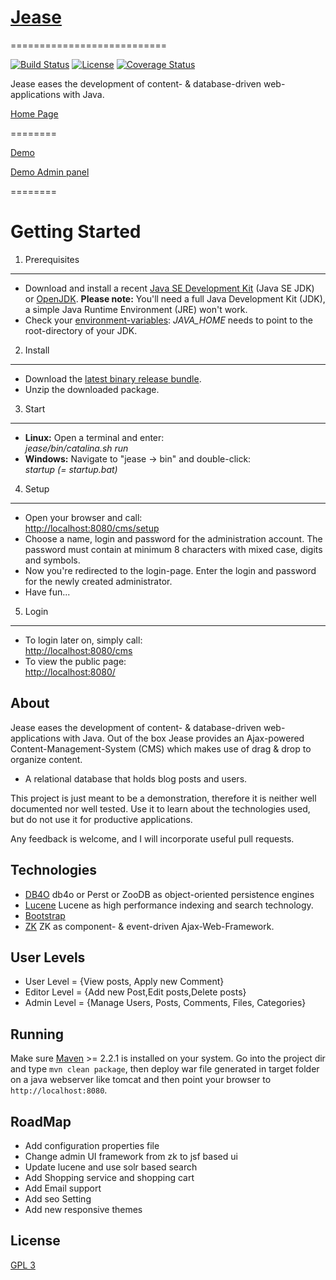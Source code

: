 # [Jease](https://github.com/jease/jease)
===========================

[![Build Status](https://travis-ci.org/jease/jease.svg?branch=master)](https://travis-ci.org/jease/jease)
[![License](https://img.shields.io/badge/License-BSD%203--Clause-blue.svg)](https://opensource.org/licenses/BSD-3-Clause)
[![Coverage Status](https://coveralls.io/repos/github/jease/jease/badge.svg)](https://coveralls.io/github/jease/jease)


Jease eases the development of content- & database-driven web-applications with Java.


[Home Page](http://jease.org)

========


[Demo](http://demo.jease.org)


[Demo Admin panel](http://demo.jease.org/login?file&login=demo&password=Demo123$)

========

# Getting Started

1) Prerequisites
----------------

*   Download and install a recent [Java SE Development Kit](http://www.oracle.com/technetwork/java/javase/downloads/index.html) (Java SE JDK) or [OpenJDK](http://openjdk.java.net/).  **Please note:** You'll need a full Java Development Kit (JDK), a simple Java Runtime Environment (JRE) won't work.
*   Check your [environment-variables](http://en.wikipedia.org/wiki/Environment_variable): _JAVA_HOME_ needs to point to the root-directory of your JDK.

2) Install
----------

*   Download the [latest binary release bundle](./~/download/latest).
*   Unzip the downloaded package.

3) Start
--------

*   **Linux:** Open a terminal and enter:  
    _jease/bin/catalina.sh run_
*   **Windows:** Navigate to "jease -> bin" and double-click:  
    _startup (= startup.bat)_

4) Setup
--------

*   Open your browser and call:  
    [http://localhost:8080/cms/setup](http://localhost:8080/cms/setup)
*   Choose a name, login and password for the administration account. The password must contain at minimum 8 characters with mixed case, digits and symbols.
*   Now you're redirected to the login-page. Enter the login and password for the newly created administrator.
*   Have fun...

5) Login
--------

*   To login later on, simply call:  
    [http://localhost:8080/cms](http://localhost:8080/cms)
*   To view the public page:  
    [http://localhost:8080/](http://localhost:8080/)



About
-----

Jease eases the development of content- & database-driven web-applications with Java.
Out of the box Jease provides an Ajax-powered Content-Management-System (CMS) which makes use of drag & drop to organize content.
* A relational database that holds blog posts and users.


This project is just meant to be a demonstration, therefore it is neither well documented nor well tested. Use it to learn about the technologies used, but do not use it for productive applications.

Any feedback is welcome, and I will incorporate useful pull requests.

Technologies
------------

* [DB4O](http://db4o.com) db4o or Perst or ZooDB as object-oriented persistence engines
* [Lucene](http://lucene.apache.org/) Lucene as high performance indexing and search technology.
* [Bootstrap](http://getbootstrap.com/)
* [ZK](https://zkoss.org/) ZK as component- & event-driven Ajax-Web-Framework.

User Levels
------------
* User Level = {View posts, Apply new Comment}
* Editor Level = {Add new Post,Edit posts,Delete posts}
* Admin Level = {Manage Users, Posts, Comments, Files, Categories}

Running
-------

Make sure [Maven](http://maven.apache.org/) >= 2.2.1 is installed on your system. Go into the project dir and type `mvn clean package`, then deploy war file generated in target folder on a java webserver like tomcat and then point your browser to `http://localhost:8080`.


RoadMap
-------
* Add configuration properties file
* Change admin UI framework from zk to jsf based ui
* Update lucene and use solr based search
* Add Shopping service and shopping cart
* Add Email support
* Add seo Setting
* Add new responsive themes

License
-------

[GPL 3](http://jease.org/gpl3)







